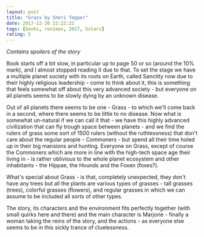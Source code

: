 ```yaml
---
layout: post
title: "Grass by Sheri Tepper"
date: 2017-12-30 22:22:22
tags: [books, reviews, 2017, 5stars]
rating: 5
---
```


_Contains spoilers of the story_

Book starts off a bit slow, in particular up to page 50 or so (around the 10% mark), and I almost stopped reading it due to that.
To set the stage we have a multiple planet society with its roots on Earth, called Sanctity now due to their highly religious leadership - come to think about it, this is something that feels somewhat off about this very advanced society - but everyone on all planets seems to be slowly dying by an unknown disease.

Out of all planets there seems to be one - Grass - to which we'll come back in a second, where there seems to be little to no disease. Now what is somewhat un-natural if we can call it that - we have this highly advanced civilization that can fly trough space between planets - and we find the rulers of grass some sort of 1500 rulers (without the ruthlessness) that don't care about the regular people - Commoners - but spend all their time holed up in their big mansions and hunting. Everyone on Grass, except of course the Commoners which are more in line with the high-tech space age their living in - is rather oblivious to the whole planet ecosystem and other inhabitants - the Hippae, the Hounds and the Foxen (foxes?).

What's special about Grass - is that, completely unexpected, they don't have any trees but all the plants are various types of grasses - tall grasses (trees), colorful grasses (flowers), and regular grasses in which we can assume to be included all sorts of other types.

The story, its characters and the environment fits perfectly together (with small quirks here and there) and the main character is Marjorie - finally a woman taking the reins of the story, and the actions - as everyone else seems to be in this sickly trance of cluelessness.
